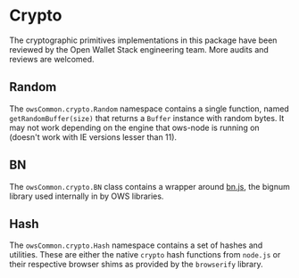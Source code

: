 # Crypto
The cryptographic primitives implementations in this package have been reviewed by the Open Wallet Stack engineering team. More audits and reviews are welcomed.

## Random
The `owsCommon.crypto.Random` namespace contains a single function, named `getRandomBuffer(size)` that returns a `Buffer` instance with random bytes. It may not work depending on the engine that ows-node is running on (doesn't work with IE versions lesser than 11).

## BN
The `owsCommon.crypto.BN` class contains a wrapper around [bn.js](https://github.com/indutny/bn.js), the bignum library used internally in by OWS libraries.

## Hash
The `owsCommon.crypto.Hash` namespace contains a set of hashes and utilities. These are either the native `crypto` hash functions from `node.js` or their respective browser shims as provided by the `browserify` library.

